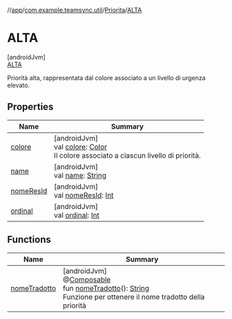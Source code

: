 //[app](../../../../index.md)/[com.example.teamsync.util](../../index.md)/[Priorita](../index.md)/[ALTA](index.md)

# ALTA

[androidJvm]\
[ALTA](index.md)

Priorità alta, rappresentata dal colore associato a un livello di urgenza elevato.

## Properties

| Name | Summary |
|---|---|
| [colore](../colore.md) | [androidJvm]<br>val [colore](../colore.md): [Color](https://developer.android.com/reference/kotlin/androidx/compose/ui/graphics/Color.html)<br>Il colore associato a ciascun livello di priorità. |
| [name](../-n-e-s-s-u-n-a/index.md#-372974862%2FProperties%2F-912451524) | [androidJvm]<br>val [name](../-n-e-s-s-u-n-a/index.md#-372974862%2FProperties%2F-912451524): [String](https://kotlinlang.org/api/latest/jvm/stdlib/kotlin/-string/index.html) |
| [nomeResId](../nome-res-id.md) | [androidJvm]<br>val [nomeResId](../nome-res-id.md): [Int](https://kotlinlang.org/api/latest/jvm/stdlib/kotlin/-int/index.html) |
| [ordinal](../-n-e-s-s-u-n-a/index.md#-739389684%2FProperties%2F-912451524) | [androidJvm]<br>val [ordinal](../-n-e-s-s-u-n-a/index.md#-739389684%2FProperties%2F-912451524): [Int](https://kotlinlang.org/api/latest/jvm/stdlib/kotlin/-int/index.html) |

## Functions

| Name | Summary |
|---|---|
| [nomeTradotto](../nome-tradotto.md) | [androidJvm]<br>@[Composable](https://developer.android.com/reference/kotlin/androidx/compose/runtime/Composable.html)<br>fun [nomeTradotto](../nome-tradotto.md)(): [String](https://kotlinlang.org/api/latest/jvm/stdlib/kotlin/-string/index.html)<br>Funzione per ottenere il nome tradotto della priorità |

